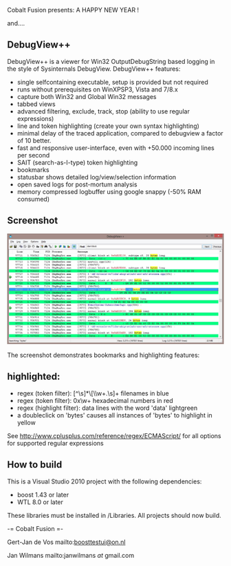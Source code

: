 Cobalt Fusion presents: A HAPPY NEW YEAR !

and....


DebugView++
----------

DebugView++ is a viewer for Win32 OutputDebugString based logging in the style of
Sysinternals DebugView. DebugView++ features:

- single selfcontaining executable, setup is provided but not required
- runs without prerequisites on WinXPSP3, Vista and 7/8.x
- capture both Win32 and Global Win32 messages
- tabbed views
- advanced filtering, exclude, track, stop (ability to use regular expressions) 
- line and token highlighting (create your own syntax highlighting)
- minimal delay of the traced application, compared to debugview a factor of 10 better.
- fast and responsive user-interface, even with +50.000 incoming lines per second
- SAIT (search-as-I-type) token highlighting
- bookmarks
- statusbar shows detailed log/view/selection information
- open saved logs for post-mortum analysis
- memory compressed logbuffer using google snappy (-50% RAM consumed)


Screenshot
----------
![DebugView++ Screenshot](/DebugView++/art/syntax_high.jpg "DebugView++ Screenshot")

The screenshot demonstrates bookmarks and highlighting features:

highlighted:
------------
- regex (token filter):     [^\s]*\\[\\\w+\.\s]+    filenames in blue
- regex (token filter):     0x\w+                   hexadecimal numbers in red
- regex (highlight filter): data                    lines with the word 'data' lightgreen
- a doubleclick on 'bytes' causes all instances of 'bytes' to highlight in yellow

See http://www.cplusplus.com/reference/regex/ECMAScript/ for all options for supported regular expressions

How to build
------------

This is a Visual Studio 2010 project with the following dependencies:
- boost 1.43 or later
- WTL 8.0 or later

These libraries must be installed in /Libraries. All projects should now build.

-= Cobalt Fusion =-

Gert-Jan de Vos
mailto:boosttestui@on.nl

Jan Wilmans
mailto:janwilmans _at_ gmail.com
